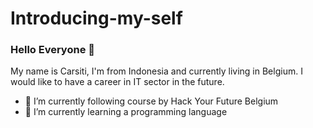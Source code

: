 # Introducing-my-self
### Hello Everyone 👋

My name is Carsiti, I'm  from Indonesia and currently living in Belgium. I would like to have a career in IT sector in the future.




- 🔭 I’m currently following course by Hack Your Future Belgium 
- 🌱 I’m currently learning a programming language